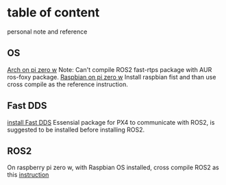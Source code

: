 # table of content
personal note and reference
## OS
[Arch on pi zero w](arch_linux_on_raspberry_pi_zero_w.md)
Note: Can't compile ROS2 fast-rtps package with AUR ros-foxy package.
[Raspbian on pi zero w](raspbian_headless_ssh.md) 
Install raspbian fist and than use cross compile as the reference instruction.
## Fast DDS 
[install Fast DDS](develope_ROS2_PX4_autopilot.md)
Essensial package for PX4 to communicate with ROS2, is suggested to be installed before installing ROS2.
## ROS2
On raspberry pi zero w, with Raspbian OS installed, cross compile ROS2 as this [instruction](https://github.com/cyberbotics/epuck_ros2/tree/master/installation/cross_compile)
